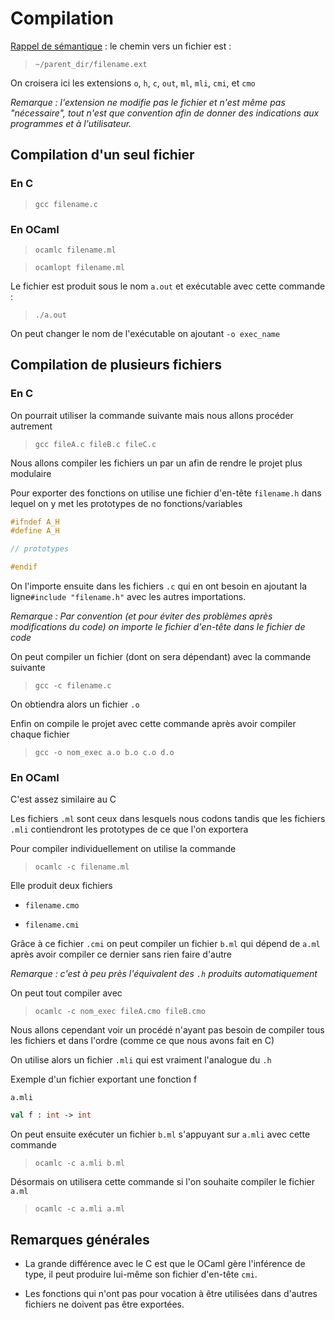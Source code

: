 # Compilation

<u>Rappel de sémantique</u> : le chemin vers un fichier est :

> `~/parent_dir/filename.ext`

On croisera ici les extensions `o`, `h`, `c`, `out`, `ml`, `mli`, `cmi`, et `cmo`

*Remarque : l'extension ne modifie pas le fichier et n'est même pas "nécessaire", tout n'est que convention afin de donner des indications aux programmes et à l'utilisateur.*

## Compilation d'un seul fichier

### En C

> `gcc filename.c`

### En OCaml

> `ocamlc filename.ml`

> `ocamlopt filename.ml`

Le fichier est produit sous le nom `a.out` et exécutable avec cette commande :

> `./a.out`

On peut changer le nom de l'exécutable on ajoutant `-o exec_name`

## Compilation de plusieurs fichiers

### En C

On pourrait utiliser la commande suivante mais nous allons procéder autrement

> `gcc fileA.c fileB.c fileC.c`

Nous allons compiler les fichiers un par un afin de rendre le projet plus modulaire

Pour exporter des fonctions on utilise une fichier d'en-tête `filename.h` dans lequel on y met les prototypes de no fonctions/variables

```c
#ifndef A_H
#define A_H

// prototypes

#endif
```

On l'importe ensuite dans les fichiers `.c` qui en ont besoin en ajoutant la ligne`#include "filename.h"` avec les autres importations.

*Remarque : Par convention (et pour éviter des problèmes après modifications du code) on importe le fichier d'en-tête dans le fichier de code*

On peut compiler un fichier (dont on sera dépendant) avec la commande suivante

> `gcc -c filename.c`

On obtiendra alors un fichier `.o`

Enfin on compile le projet avec cette commande après avoir compiler chaque fichier

> `gcc -o nom_exec a.o b.o c.o d.o`

### En OCaml

C'est assez similaire au C

Les fichiers `.ml` sont ceux dans lesquels nous codons tandis que les fichiers `.mli` contiendront les prototypes de ce que l'on exportera

Pour compiler individuellement on utilise la commande

> `ocamlc -c filename.ml`

Elle produit deux fichiers

* `filename.cmo`

* `filename.cmi`

Grâce à ce fichier `.cmi` on peut compiler un fichier `b.ml` qui dépend de `a.ml` après avoir compiler ce dernier sans rien faire d'autre

*Remarque : c'est à peu près l'équivalent des `.h` produits automatiquement*

On peut tout compiler avec

> `ocamlc -c nom_exec fileA.cmo fileB.cmo`

Nous allons cependant voir un procédé n'ayant pas besoin de compiler tous les fichiers et dans l'ordre (comme ce que nous avons fait en C)

On utilise alors un fichier `.mli` qui est vraiment l'analogue du `.h`

Exemple d'un fichier exportant une fonction f

`a.mli`

```ml
val f : int -> int
```

On peut ensuite exécuter un fichier `b.ml` s'appuyant sur `a.mli` avec cette commande

> `ocamlc -c a.mli b.ml`

Désormais on utilisera cette commande si l'on souhaite compiler le fichier `a.ml`

> `ocamlc -c a.mli a.ml`

## Remarques générales

- La grande différence avec le C est que le OCaml gère l'inférence de type, il peut produire lui-même son fichier d'en-tête `cmi`.

- Les fonctions qui n'ont pas pour vocation à être utilisées dans d'autres fichiers ne doivent pas être exportées.


